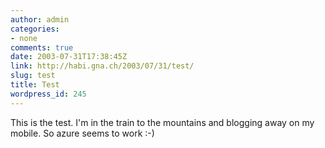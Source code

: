 ```yaml
---
author: admin
categories:
- none
comments: true
date: 2003-07-31T17:38:45Z
link: http://habi.gna.ch/2003/07/31/test/
slug: test
title: Test
wordpress_id: 245
---
```


This is the test. I'm in the train to the mountains and blogging away on my mobile. 
So azure seems to work :-)
